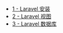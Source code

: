- [1 - Laravel 安装](README)
- [2 - Laravel 视图](chapter/chapter1)
- [3 - Laravel 数据库](chapter/chapter2)